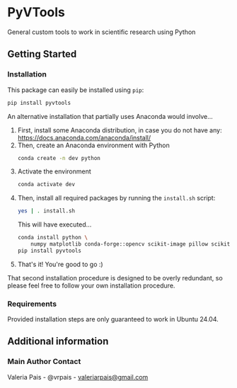 # PyVTools

General custom tools to work in scientific research using Python

## Getting Started

### Installation

This package can easily be installed using `pip`:

```bash
pip install pyvtools
```

An alternative installation that partially uses Anaconda would involve...

1. First, install some Anaconda distribution, in case you do not have any:
   https://docs.anaconda.com/anaconda/install/
2. Then, create an Anaconda environment with Python
   ```bash
   conda create -n dev python
   ```
3. Activate the environment
   ```bash
   conda activate dev
   ```
3. Then, install all required packages by running the `install.sh` script:
   ```bash
   yes | . install.sh
   ```
   This will have executed...
   ```bash
   conda install python \
       numpy matplotlib conda-forge::opencv scikit-image pillow scikit-learn conda-forge::tifffile
   pip install pyvtools
   ```
5. That's it! You're good to go :)

That second installation procedure is designed to be overly redundant, so please feel free to follow your own installation procedure.

### Requirements

Provided installation steps are only guaranteed to work in Ubuntu 24.04.

## Additional information

### Main Author Contact

Valeria Pais - @vrpais - valeriarpais@gmail.com